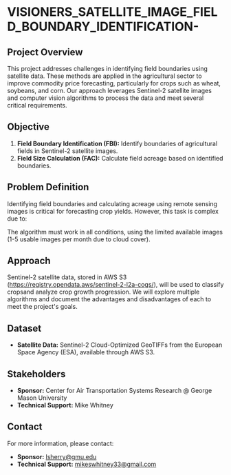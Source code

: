# VISIONERS_SATELLITE_IMAGE_FIELD_BOUNDARY_IDENTIFICATION-

## Project Overview

This project addresses challenges in identifying field boundaries using satellite data. These methods are applied in the agricultural sector to improve commodity price forecasting, particularly for crops such as wheat, soybeans, and corn. Our approach leverages Sentinel-2 satellite images and computer vision algorithms to process the data and meet several critical requirements.

## Objective

1. **Field Boundary Identification (FBI):** Identify boundaries of agricultural fields in Sentinel-2 satellite images.
2. **Field Size Calculation (FAC):** Calculate field acreage based on identified boundaries.


## Problem Definition

Identifying field boundaries and calculating acreage using remote sensing images is critical for forecasting crop yields. However, this task is complex due to:

The algorithm must work in all conditions, using the limited available images (1-5 usable images per month due to cloud cover).

## Approach

Sentinel-2 satellite data, stored in AWS S3 (https://registry.opendata.aws/sentinel-2-l2a-cogs/), will be used to classify cropsand analyze crop growth progression. We will explore multiple algorithms and document the advantages and disadvantages of each to meet the project's goals.

## Dataset

- **Satellite Data:** Sentinel-2 Cloud-Optimized GeoTIFFs from the European Space Agency (ESA), available through AWS S3.

## Stakeholders

- **Sponsor:** Center for Air Transportation Systems Research @ George Mason University  
- **Technical Support:** Mike Whitney

## Contact

For more information, please contact:  
- **Sponsor:** [lsherry@gmu.edu](mailto:lsherry@gmu.edu)  
- **Technical Support:** [mikeswhitney33@gmail.com](mailto:mikeswhitney33@gmail.com)
